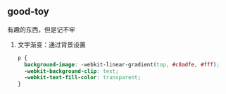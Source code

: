 ## good-toy
有趣的东西，但是记不牢

1. 文字渐变：通过背景设置
    ```css
    p {
      background-image: -webkit-linear-gradient(top, #c8adfe, #fff);
      -webkit-background-clip: text;
      -webkit-text-fill-color: transparent;
    }
     ```

